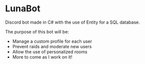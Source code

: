 # LunaBot
Discord bot made in C# with the use of Entity for a SQL database.

The purpose of this bot will be:
- Manage a custom profile for each user
- Prevent raids and moderate new users
- Allow the use of personalized rooms
- More to come as I work on it!

